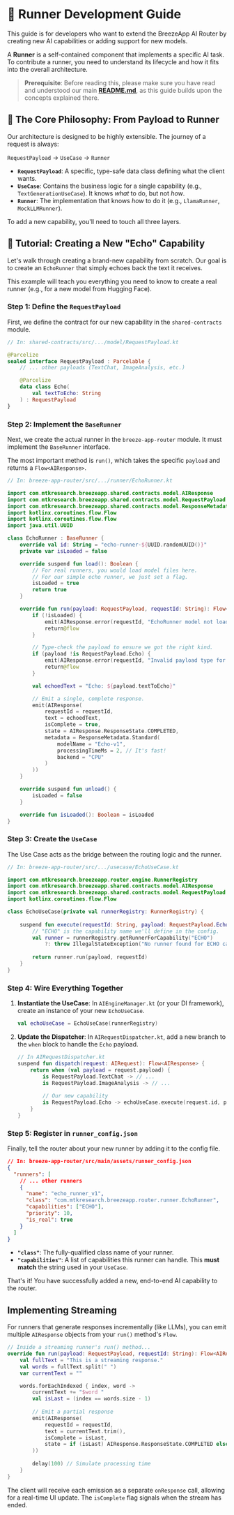 # 🧩 Runner Development Guide

This guide is for developers who want to extend the BreezeApp AI Router by creating new AI capabilities or adding support for new models.

A **Runner** is a self-contained component that implements a specific AI task. To contribute a runner, you need to understand its lifecycle and how it fits into the overall architecture.

> **Prerequisite**: Before reading this, please make sure you have read and understood our main **[README.md](../README.md)**, as this guide builds upon the concepts explained there.

## 🎯 The Core Philosophy: From Payload to Runner

Our architecture is designed to be highly extensible. The journey of a request is always:

`RequestPayload` → `UseCase` → `Runner`

-   **`RequestPayload`**: A specific, type-safe data class defining what the client wants.
-   **`UseCase`**: Contains the business logic for a single capability (e.g., `TextGenerationUseCase`). It knows *what* to do, but not *how*.
-   **`Runner`**: The implementation that knows *how* to do it (e.g., `LlamaRunner`, `MockLLMRunner`).

To add a new capability, you'll need to touch all three layers.

## 🚀 Tutorial: Creating a New "Echo" Capability

Let's walk through creating a brand-new capability from scratch. Our goal is to create an `EchoRunner` that simply echoes back the text it receives.

This example will teach you everything you need to know to create a real runner (e.g., for a new model from Hugging Face).

### Step 1: Define the `RequestPayload`

First, we define the contract for our new capability in the `shared-contracts` module.

```kotlin
// In: shared-contracts/src/.../model/RequestPayload.kt

@Parcelize
sealed interface RequestPayload : Parcelable {
    // ... other payloads (TextChat, ImageAnalysis, etc.)

    @Parcelize
    data class Echo(
        val textToEcho: String
    ) : RequestPayload
}
```

### Step 2: Implement the `BaseRunner`

Next, we create the actual runner in the `breeze-app-router` module. It must implement the `BaseRunner` interface.

The most important method is `run()`, which takes the specific `payload` and returns a `Flow<AIResponse>`.

```kotlin
// In: breeze-app-router/src/.../runner/EchoRunner.kt

import com.mtkresearch.breezeapp.shared.contracts.model.AIResponse
import com.mtkresearch.breezeapp.shared.contracts.model.RequestPayload
import com.mtkresearch.breezeapp.shared.contracts.model.ResponseMetadata
import kotlinx.coroutines.flow.Flow
import kotlinx.coroutines.flow.flow
import java.util.UUID

class EchoRunner : BaseRunner {
    override val id: String = "echo-runner-${UUID.randomUUID()}"
    private var isLoaded = false

    override suspend fun load(): Boolean {
        // For real runners, you would load model files here.
        // For our simple echo runner, we just set a flag.
        isLoaded = true
        return true
    }

    override fun run(payload: RequestPayload, requestId: String): Flow<AIResponse> = flow {
        if (!isLoaded) {
            emit(AIResponse.error(requestId, "EchoRunner model not loaded"))
            return@flow
        }

        // Type-check the payload to ensure we got the right kind.
        if (payload !is RequestPayload.Echo) {
            emit(AIResponse.error(requestId, "Invalid payload type for EchoRunner"))
            return@flow
        }

        val echoedText = "Echo: ${payload.textToEcho}"

        // Emit a single, complete response.
        emit(AIResponse(
            requestId = requestId,
            text = echoedText,
            isComplete = true,
            state = AIResponse.ResponseState.COMPLETED,
            metadata = ResponseMetadata.Standard(
                modelName = "Echo-v1",
                processingTimeMs = 2, // It's fast!
                backend = "CPU"
            )
        ))
    }

    override suspend fun unload() {
        isLoaded = false
    }

    override fun isLoaded(): Boolean = isLoaded
}
```

### Step 3: Create the `UseCase`

The Use Case acts as the bridge between the routing logic and the runner.

```kotlin
// In: breeze-app-router/src/.../usecase/EchoUseCase.kt

import com.mtkresearch.breezeapp.router.engine.RunnerRegistry
import com.mtkresearch.breezeapp.shared.contracts.model.AIResponse
import com.mtkresearch.breezeapp.shared.contracts.model.RequestPayload
import kotlinx.coroutines.flow.Flow

class EchoUseCase(private val runnerRegistry: RunnerRegistry) {
    
    suspend fun execute(requestId: String, payload: RequestPayload.Echo): Flow<AIResponse> {
        // "ECHO" is the capability name we'll define in the config.
        val runner = runnerRegistry.getRunnerForCapability("ECHO") 
            ?: throw IllegalStateException("No runner found for ECHO capability")
        
        return runner.run(payload, requestId)
    }
}
```

### Step 4: Wire Everything Together

1.  **Instantiate the UseCase**: In `AIEngineManager.kt` (or your DI framework), create an instance of your new `EchoUseCase`.
    ```kotlin
    val echoUseCase = EchoUseCase(runnerRegistry)
    ```

2.  **Update the Dispatcher**: In `AIRequestDispatcher.kt`, add a new branch to the `when` block to handle the `Echo` payload.
    ```kotlin
    // In AIRequestDispatcher.kt
    suspend fun dispatch(request: AIRequest): Flow<AIResponse> {
        return when (val payload = request.payload) {
            is RequestPayload.TextChat -> // ...
            is RequestPayload.ImageAnalysis -> // ...
            
            // Our new capability
            is RequestPayload.Echo -> echoUseCase.execute(request.id, payload)
        }
    }
    ```

### Step 5: Register in `runner_config.json`

Finally, tell the router about your new runner by adding it to the config file.

```json
// In: breeze-app-router/src/main/assets/runner_config.json
{
  "runners": [
    // ... other runners
    {
      "name": "echo_runner_v1",
      "class": "com.mtkresearch.breezeapp.router.runner.EchoRunner",
      "capabilities": ["ECHO"],
      "priority": 10,
      "is_real": true
    }
  ]
}
```
-   **`"class"`**: The fully-qualified class name of your runner.
-   **`"capabilities"`**: A list of capabilities this runner can handle. This **must match** the string used in your `UseCase`.

That's it! You have successfully added a new, end-to-end AI capability to the router.

## Implementing Streaming

For runners that generate responses incrementally (like LLMs), you can emit multiple `AIResponse` objects from your `run()` method's `Flow`.

```kotlin
// Inside a streaming runner's run() method...
override fun run(payload: RequestPayload, requestId: String): Flow<AIResponse> = flow {
    val fullText = "This is a streaming response."
    val words = fullText.split(" ")
    var currentText = ""

    words.forEachIndexed { index, word ->
        currentText += "$word "
        val isLast = (index == words.size - 1)
        
        // Emit a partial response
        emit(AIResponse(
            requestId = requestId,
            text = currentText.trim(),
            isComplete = isLast,
            state = if (isLast) AIResponse.ResponseState.COMPLETED else AIResponse.ResponseState.STREAMING
        ))
        
        delay(100) // Simulate processing time
    }
}
```
The client will receive each emission as a separate `onResponse` call, allowing for a real-time UI update. The `isComplete` flag signals when the stream has ended. 